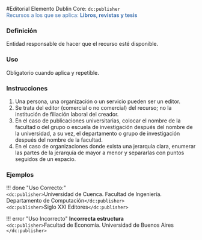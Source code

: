 #Editorial
Elemento Dublin Core: `dc:publisher`  
<span style="color:#3F72AF">Recursos a los que se aplica: __Libros, revistas y tesis__ </span>

### __Definición__
Entidad responsable de hacer que el recurso esté disponible.

### __Uso__
Obligatorio cuando aplica y repetible.  

### __Instrucciones__  
1. Una persona, una organización o un servicio pueden ser un editor. 
2. Se trata del editor (comercial o no comercial) del recurso; no la institución de filiación laboral del creador.
3. En el caso de publicaciones universitarias, colocar el nombre de la facultad o del grupo o escuela de investigación después del nombre de la universidad, a su vez, el departamento o grupo de investigación después del nombre de la facultad.
4. En el caso de organizaciones donde exista una jerarquía clara, enumerar las partes de la jerarquía de mayor a menor y separarlas con puntos seguidos de un espacio.

### __Ejemplos__

!!! done "Uso Correcto:"  
    `<dc:publisher>`Universidad de Cuenca. Facultad de Ingeniería. Departamento de Computación`</dc:publisher>`  
    `<dc:publisher>`Siglo XXI Editores`</dc:publisher>`


!!! error "Uso Incorrecto"
    **Incorrecta estructura**   
    `<dc:publisher>`Facultad de Economía. Universidad de Buenos Aires `</dc:publisher>`   
